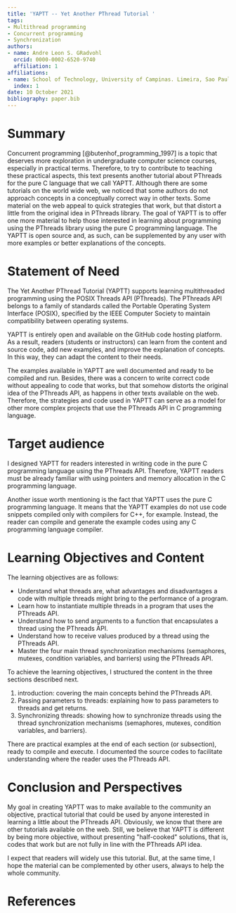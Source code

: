 ```yaml
---
title: 'YAPTT -- Yet Another PThread Tutorial '
tags:
- Multithread programming
- Concurrent programming
- Synchronization
authors:
- name: Andre Leon S. GRadvohl
  orcid: 0000-0002-6520-9740
  affiliation: 1
affiliations:
- name: School of Technology, University of Campinas. Limeira, Sao Paulo, Brazil.
  index: 1
date: 10 October 2021
bibliography: paper.bib
---
```


# Summary
Concurrent programming [@butenhof_programming_1997] is a topic that deserves more exploration in undergraduate computer science courses, especially in practical terms. Therefore, to try to contribute to teaching these practical aspects, this text presents another tutorial about PThreads for the pure C language that we call YAPTT. Although there are some tutorials on the world wide web, we noticed that some authors do not approach concepts in a conceptually correct way in other texts. Some material on the web appeal to quick strategies that work, but that distort a little from the original idea in PThreads library. The goal of YAPTT is to offer one more material to help those interested in learning about programming using the PThreads library using the pure C programming language. The YAPTT is open source and, as such, can be supplemented by any user with more examples or better explanations of the concepts.

# Statement of Need
The Yet Another PThread Tutorial (YAPTT) supports learning multithreaded programming using the POSIX Threads API (PThreads). The PThreads API belongs to a family of standards called the Portable Operating System Interface (POSIX), specified by the IEEE Computer Society to maintain compatibility between operating systems.

YAPTT is entirely open and available on the GitHub code hosting platform. As a result, readers (students or instructors) can learn from the content and source code, add new examples, and improve the explanation of concepts. In this way, they can adapt the content to their needs.

The examples available in YAPTT are well documented and ready to be compiled and run. Besides, there was a concern to write correct code without appealing to code that works, but that somehow distorts the original idea of the PThreads API, as happens in other texts available on the web. Therefore, the strategies and code used in YAPTT can serve as a model for other more complex projects that use the PThreads API in C programming language.

# Target audience
I designed YAPTT for readers interested in writing code in the pure C programming language using the PThreads API. Therefore, YAPTT readers must be already familiar with using pointers and memory allocation in the C programming language.

Another issue worth mentioning is the fact that YAPTT uses the pure C programming language. It means that the YAPTT examples do not use code snippets compiled only with compilers for C++, for example. Instead, the reader can compile and generate the example codes using any C programming language compiler.

# Learning Objectives and Content
The learning objectives are as follows:
- Understand what threads are, what advantages and disadvantages a code with multiple threads might bring to the performance of a program.
- Learn how to instantiate multiple threads in a program that uses the PThreads API.
- Understand how to send arguments to a function that encapsulates a thread using the PThreads API.
- Understand how to receive values produced by a thread using the PThreads API.
- Master the four main thread synchronization mechanisms (semaphores, mutexes, condition variables, and barriers) using the PThreads API.

To achieve the learning objectives, I structured the content in the three sections described next.
1. introduction: covering the main concepts behind the PThreads API.
2. Passing parameters to threads: explaining how to pass parameters to threads and get returns.
3. Synchronizing threads: showing how to synchronize threads using the thread synchronization mechanisms (semaphores, mutexes, condition variables, and barriers).

There are practical examples at the end of each section (or subsection), ready to compile and execute. I documented the source codes to facilitate understanding where the reader uses the PThreads API.

# Conclusion and Perspectives
My goal in creating YAPTT was to make available to the community an objective, practical tutorial that could be used by anyone interested in learning a little about the PThreads API. Obviously, we know that there are other tutorials available on the web. Still, we believe that YAPTT is different by being more objective, without presenting "half-cooked" solutions, that is, codes that work but are not fully in line with the PThreads API idea.

I expect that readers will widely use this tutorial. But, at the same time, I hope the material can be complemented by other users, always to help the whole community.

# References
